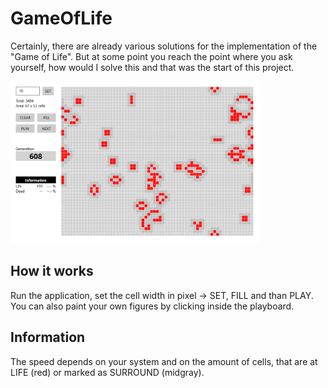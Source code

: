 # GameOfLife
Certainly, there are already various solutions for the implementation of the "Game of Life". But at some point you reach the point where you ask yourself, how would I solve this and that was the start of this project.

<kbd>
  <img src="./docs/GameOfLife_04.png" alt="drawing" width="400"/>
</kbd>

## How it works
Run the application, set the cell width in pixel -> SET, FILL and than PLAY.
You can also paint your own figures by clicking inside the playboard.

## Information
The speed depends on your system and on the amount of cells, that are at LIFE (red) or marked as SURROUND (midgray).

